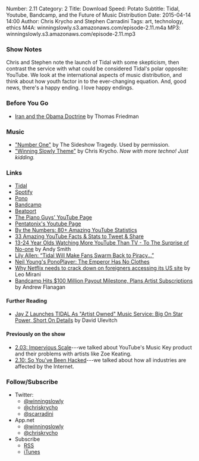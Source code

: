 Number: 2.11
Category: 2
Title: Download Speed: Potato
Subtitle: Tidal, Youtube, Bandcamp, and the Future of Music Distribution
Date: 2015-04-14 14:00
Author: Chris Krycho and Stephen Carradini
Tags: art, technology, ethics
M4A: winningslowly.s3.amazonaws.com/episode-2.11.m4a
MP3: winningslowly.s3.amazonaws.com/episode-2.11.mp3

### Show Notes

Chris and Stephen note the launch of Tidal with some skepticism, then contrast the service with what could be considered Tidal's polar opposite: YouTube. We look at the international aspects of music distribution, and think about how youth factor in to the ever-changing equation. And, good news, there's a happy ending. I love happy endings.   

### Before You Go

  - [Iran and the Obama Doctrine](http://www.nytimes.com/2015/04/06/opinion/thomas-friedman-the-obama-doctrine-and-iran-interview.html?_r=0) by Thomas Friedman

### Music

  - ["Number One"](http://thesideshowtragedy.com/) by The Sideshow Tragedy. Used by permission.
  - ["Winning Slowly Theme"](https://soundcloud.com/chriskrycho/winning-slowly) by Chris Krycho. *Now with more techno! Just kidding.*

### Links

  - [Tidal](http://tidal.com/us)
  -	[Spotify](https://www.spotify.com/us/) 
  - [Pono](https://ponomusic.force.com/)
  - [Bandcamp](http://bandcamp.com)
  - [Beatport](http://www.beatport.com)
  - [The Piano Guys' YouTube Page](https://www.youtube.com/user/ThePianoGuys)
  - [Pentatonix's Youtube Page](https://www.youtube.com/user/PTXofficial)
  - [By the Numbers: 80+ Amazing YouTube Statistics](http://expandedramblings.com/index.php/youtube-statistics/) 
  - [33 Amazing YouTube Facts & Stats to Tweet & Share](http://www.reelseo.com/youtube-facts-stats-2014/)
  - [13-24 Year Olds Watching More YouTube Than TV - To The Surprise of No-one](http://www.reelseo.com/13-24-watching-more-youtube-than-tv/) by Andy Smith
  - [Lily Allen: “Tidal Will Make Fans Swarm Back to Piracy…”](http://www.digitalmusicnews.com/permalink/2015/04/06/lily-allen-tidal-will-make-fans-swarm-back-piracy)
  - [Neil Young's PonoPlayer: The Emperor Has No Clothes](https://www.yahoo.com/tech/it-was-one-of-kickstarters-most-successful-109496883039.html)
  - [Why Netflix needs to crack down on foreigners accessing its US site](http://qz.com/321190/why-netflix-needs-to-crack-down-on-foreigners-accessing-its-us-site/) by Leo Mirani
  - [Bandcamp Hits $100 Million Payout Milestone, Plans Artist Subscriptions](http://www.billboard.com/articles/business/6494556/bandcamp-100-million-payout-milestone-artist-subscriptions-ethan-diamond) by Andrew Flanagan

#### Further Reading

   - [Jay Z Launches TIDAL As "Artist Owned" Music Service: Big On Star Power, Short On Details](http://hypebot.com/hypebot/2015/03/jay-z-relaunches-artist-owned-tidal-music-service-big-on-star-power-short-on-details-.html) by David Ulevitch
   
#### Previously on the show

  - [2.03: Impervious Scale](http://www.winningslowly.org/2015/02/impervious-scale/)---we talked about YouTube's Music Key product and their problems with artists like Zoe Keating.
  - [2.10: So You've Been Hacked](http://www.winningslowly.org/2015/04/so-youve-been-hacked/)---we talked about how all industries are affected by the Internet. 
  
### Follow/Subscribe

  - Twitter:
      + [@winningslowly](https://www.twitter.com/winningslowly)
      + [@chriskrycho](https://www.twitter.com/chriskrycho)
      + [@scarradini](https://www.twitter.com/scarradini)
  - App.net
      + [@winningslowly](https://alpha.app.net/winningslowly)
      + [@chriskrycho](https://alpha.app.net/chriskrycho)
  - Subscribe
      + [RSS](http://www.winningslowly.org/feed.xml)
      + [iTunes](https://itunes.apple.com/us/podcast/winning-slowly/id807603957?mt=2)
